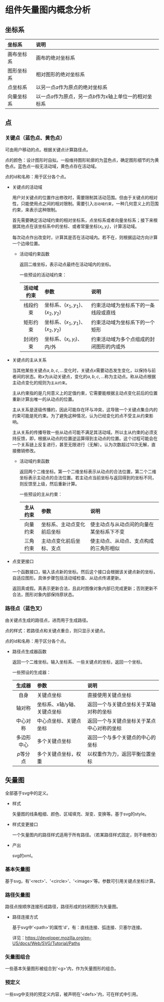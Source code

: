# 组件矢量图内概念分析

## 坐标系

|坐标系|说明|
|:-|:-|
|画布坐标系|画布的绝对坐标系|
|图形坐标系|相对图形的绝对坐标系|
|点坐标系|以另一点$a$作为原点的绝对坐标系|
|向量坐标系|以一点$a$作为原点，另一点$b$作为x轴上单位一的相对坐标系|

## 点

### 关键点（蓝色点、黄色点）

可由用户移动的点。根据关键点计算路径点。

点的颜色：设计图形时自拟。一般维持图形轮廓的为蓝色点，确定图形细节的为黄色点。蓝色点一般无活动域，黄色点存在活动域。

点的id和名称：用于区分各个点。

- 关键点的活动域

    用户对关键点的位置作出修改时，需要限制其活动范围。但由于关键点的相对性，只能使用点之间的相对限制。需要引入`活动域约束`，一种几何意义上的范围约束，来表示这种限制。

    首先需要确定活动域约束的相对坐标系，点坐标系或者向量坐标系；接下来根据其他点在该坐标系中的坐标、或者常量坐标$(x_i,y_i)$，计算活动域。

    每次动点作出改变时，计算其是否在活动域内。若不在，则根据运动方向计算一个边缘位置。

    - 活动域约束函数
    
        返回二维坐标，表示动点最终在活动域内的坐标。

        一些预设的活动域约束：

        |活动域约束|参数|说明|
        |:-:|:-|:-|
        |线段约束|坐标系、$(x_1,y_1)$、$(x_2,y_2)$|约束活动域为坐标系下的一条线段或直线|
        |矩形约束|坐标系、$(x_1,y_1)$、$(x_2,y_2)$|约束活动域为坐标系下的一个矩形|
        |封闭约束|坐标系、$(x_i,y_i)$、内/外|约束活动域为多个点组成的封闭图形的内或外|

- 关键点的主从关系

    当其他某些关键点$a,b,c,...$变化时，关键点$x$需要动态发生变化，以保持与前者间的状态。称$x$为从动关键点，变化的$a,b,c,...$称为主动点。称从动点根据主动点变化的规则为`主从约束`。

    主从约束指的是几何意义上的定值约束，它需要能根据主动点变化前后的位置重新计算出唯一的从动点的位置。
    
    主从关系是逐级传播的，因此可能存在环与冲突，这导致一个关键点集合内的约束可能是死约束。为了避免这种情况，认为已经变化的点不受主从约束影响。

    主从关系的传播导致一些从动点可能不满足其活动域。所以主从约束的必须支持反馈，即，根据从动点的位置逆运算得到主动点的位置。这个过程可能会在一个关系链上反复进行，甚至无限进行（无解）。认为次数超过10次无解，直接撤销修改。

    - 活动域约束函数

        返回两个二维坐标。第一个二维坐标表示从动点的合法位置，第二个二维坐标表示主动点的合法位置。若主动点当前坐标与返回得到的坐标不同，则反馈至上级，然后重新计算。

        一些预设的主从约束：

        |主从约束|参数|说明|
        |:-:|:-|:-|
        |向量约束|坐标系、主动点变化前后坐标|使主动点与从动点间的向量在某坐标系下不变|
        |三角约束|主动点变化前后坐标、支点|使主动点、从动点、支点构成的三角形相似|

- 点变更接口

    一个函数接口，输入该点新的坐标。然后这个接口会根据该关键点新的坐标，自适应图形。具体步骤包括活动域检查、从动点传递更新。

    返回真或假。真表示更新合法，且此时图像对象内部已完成更新；否则更新不合法，图形对象内部保持原状态。

### 路径点（蓝色叉）

由关键点生成的路径点，进而用于生成路径。

点的样式：若路径点和关键点重合，则只显示关键点。

点的id和名称：用于区分各个点。

- 路径点生成器函数

    返回一个二维坐标。输入坐标系、一些关键点的坐标，返回一个坐标。

    一些预设的生成器：

    |生成器|参数|说明|
    |:-:|:-|:-|
    |自身|关键点坐标|直接使用关键点坐标|
    |轴对称|坐标系、x轴/y轴、关键点坐标|返回一个与关键点坐标关于某轴对称的坐标|
    |中心对称|中心点坐标、关键点坐标|返回一个与关键点坐标关于某点中心对称的坐标|
    |多边形中心|多个关键点坐标|返回一个与多个关键点的中心的坐标|
    |$p$等分点|多个关键点坐标，权重|以权重作为力，返回平衡位置坐标|

## 矢量图

全部基于svg中的定义。

- 样式
    
    矢量图的线条粗细、颜色、区域填充、渐变、变换等。基于svg的style。

- 样式变更接口

    一个矢量图内的路径样式适用于所有路径。（若某路径样式固定，则不做修改）

- 产出

    svg的xml。

### 基本矢量图

基于svg，有'\<rect\>'、'\<circle\>'、'\<image\>'等。参数可引用关键点坐标计算。

### 路径矢量图

路径点按顺序连接形成路径，路径形成的封闭图形为矢量图。

- 路径连接方式

    基于svg中'\<path\>'的属性'd'，有：直线连接、弧连接、贝塞尔连接。

    详见：https://developer.mozilla.org/en-US/docs/Web/SVG/Tutorial/Paths


### 矢量图组合

一些基本矢量图形被组合到'\<g\>'内，作为矢量图形的组合。

### 预定义

一些svg中支持的预定义内容，被声明在'\<defs\>'内，可在样式中引用。